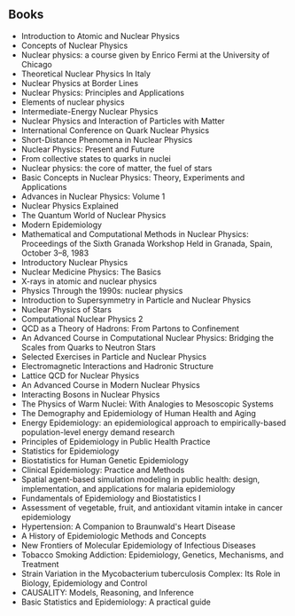<h2> Books </h2>

<ul>

                             

 <li><a target="_blank" href="https://github.com/manjunath5496/Nuclear-Physics-Books/blob/master/nmg(1).pdf" style="text-decoration:none;">Introduction
to Atomic and Nuclear Physics</a></li>

 <li><a target="_blank" href="https://github.com/manjunath5496/Nuclear-Physics-Books/blob/master/nmg(2).pdf" style="text-decoration:none;">Concepts of Nuclear Physics</a></li>

<li><a target="_blank" href="https://github.com/manjunath5496/Nuclear-Physics-Books/blob/master/nmg(3).pdf" style="text-decoration:none;">Nuclear physics: a course given by Enrico Fermi at the University of Chicago</a></li>
 <li><a target="_blank" href="https://github.com/manjunath5496/Nuclear-Physics-Books/blob/master/nmg(4).pdf" style="text-decoration:none;">Theoretical Nuclear Physics In Italy</a></li>                              
<li><a target="_blank" href="https://github.com/manjunath5496/Nuclear-Physics-Books/blob/master/nmg(5).pdf" style="text-decoration:none;"> Nuclear Physics at
Border Lines</a></li>
<li><a target="_blank" href="https://github.com/manjunath5496/Nuclear-Physics-Books/blob/master/nmg(6).pdf" style="text-decoration:none;">Nuclear Physics: Principles and Applications </a></li>
 <li><a target="_blank" href="https://github.com/manjunath5496/Nuclear-Physics-Books/blob/master/nmg(7).pdf" style="text-decoration:none;">Elements of nuclear physics</a></li>

 <li><a target="_blank" href="https://github.com/manjunath5496/Nuclear-Physics-Books/blob/master/nmg(8).pdf" style="text-decoration:none;">Intermediate-Energy
Nuclear Physics</a></li>
   <li><a target="_blank" href="https://github.com/manjunath5496/Nuclear-Physics-Books/blob/master/nmg(9).pdf" style="text-decoration:none;">Nuclear Physics and
Interaction of Particles with Matter</a></li>
  
   
 <li><a target="_blank" href="https://github.com/manjunath5496/Nuclear-Physics-Books/blob/master/nmg(10).pdf" style="text-decoration:none;">International Conference on
Quark Nuclear Physics</a></li>                              
<li><a target="_blank" href="https://github.com/manjunath5496/Nuclear-Physics-Books/blob/master/nmg(11).pdf" style="text-decoration:none;"> Short-Distance Phenomena
in Nuclear Physics</a></li>
<li><a target="_blank" href="https://github.com/manjunath5496/Nuclear-Physics-Books/blob/master/nmg(12).pdf" style="text-decoration:none;">Nuclear Physics:
Present and Future</a></li>
<li><a target="_blank" href="https://github.com/manjunath5496/Nuclear-Physics-Books/blob/master/nmg(13).pdf" style="text-decoration:none;">From collective states to quarks in nuclei</a></li>

<li><a target="_blank" href="https://github.com/manjunath5496/Nuclear-Physics-Books/blob/master/nmg(14).pdf" style="text-decoration:none;">Nuclear physics: the core of matter, the fuel of stars</a></li>
                              
<li><a target="_blank" href="https://github.com/manjunath5496/Nuclear-Physics-Books/blob/master/nmg(15).pdf" style="text-decoration:none;">Basic Concepts in
Nuclear Physics: Theory, Experiments and Applications</a></li>

<li><a target="_blank" href="https://github.com/manjunath5496/Nuclear-Physics-Books/blob/master/nmg(16).pdf" style="text-decoration:none;">Advances in Nuclear Physics: Volume 1</a></li>

  <li><a target="_blank" href="https://github.com/manjunath5496/Nuclear-Physics-Books/blob/master/nmg(17).pdf" style="text-decoration:none;">Nuclear Physics
Explained</a></li>   
  
<li><a target="_blank" href="https://github.com/manjunath5496/Nuclear-Physics-Books/blob/master/nmg(18).pdf" style="text-decoration:none;">The Quantum World of Nuclear Physics</a></li> 

  
<li><a target="_blank" href="https://github.com/manjunath5496/Nuclear-Physics-Books/blob/master/nmg(19).pdf" style="text-decoration:none;">Modern Epidemiology </a></li> 

<li><a target="_blank" href="https://github.com/manjunath5496/Nuclear-Physics-Books/blob/master/nmg(20).pdf" style="text-decoration:none;">Mathematical and Computational Methods in Nuclear Physics: Proceedings of the Sixth Granada Workshop Held in Granada, Spain, October 3–8, 1983</a></li>

<li><a target="_blank" href="https://github.com/manjunath5496/Nuclear-Physics-Books/blob/master/nmg(21).pdf" style="text-decoration:none;">Introductory Nuclear Physics</a></li>
<li><a target="_blank" href="https://github.com/manjunath5496/Nuclear-Physics-Books/blob/master/nmg(22).pdf" style="text-decoration:none;">Nuclear Medicine Physics: The Basics</a></li> 
 <li><a target="_blank" href="https://github.com/manjunath5496/Nuclear-Physics-Books/blob/master/nmg(23).pdf" style="text-decoration:none;">X-rays in atomic and nuclear physics</a></li> 
 

   <li><a target="_blank" href="https://github.com/manjunath5496/Nuclear-Physics-Books/blob/master/nmg(24).pdf" style="text-decoration:none;">Physics Through the 1990s: nuclear physics  </a></li>


<li><a target="_blank" href="https://github.com/manjunath5496/Nuclear-Physics-Books/blob/master/nmg(25).pdf" style="text-decoration:none;">Introduction to
Supersymmetry in Particle and Nuclear Physics</a></li> 

<li><a target="_blank" href="https://github.com/manjunath5496/Nuclear-Physics-Books/blob/master/nmg(26).pdf" style="text-decoration:none;">Nuclear Physics of Stars</a></li>

<li><a target="_blank" href="https://github.com/manjunath5496/Nuclear-Physics-Books/blob/master/nmg(27).pdf" style="text-decoration:none;">Computational Nuclear Physics 2</a></li>
<li><a target="_blank" href="https://github.com/manjunath5496/Nuclear-Physics-Books/blob/master/nmg(28).pdf" style="text-decoration:none;">QCD as a Theory of Hadrons: From Partons to Confinement</a></li> 
 <li><a target="_blank" href="https://github.com/manjunath5496/Nuclear-Physics-Books/blob/master/nmg(29).pdf" style="text-decoration:none;">An Advanced Course in Computational
Nuclear Physics: Bridging the Scales from Quarks to Neutron Stars</a></li> 
 

   <li><a target="_blank" href="https://github.com/manjunath5496/Nuclear-Physics-Books/blob/master/nmg(30).pdf" style="text-decoration:none;">Selected
Exercises in Particle and Nuclear Physics</a></li>



<li><a target="_blank" href="https://github.com/manjunath5496/Nuclear-Physics-Books/blob/master/nmg(31).pdf" style="text-decoration:none;">Electromagnetic Interactions and Hadronic Structure</a></li> 

<li><a target="_blank" href="https://github.com/manjunath5496/Nuclear-Physics-Books/blob/master/nmg(32).pdf" style="text-decoration:none;">Lattice QCD for
Nuclear Physics</a></li>

<li><a target="_blank" href="https://github.com/manjunath5496/Nuclear-Physics-Books/blob/master/nmg(33).pdf" style="text-decoration:none;">An Advanced Course
in Modern Nuclear Physics</a></li>
<li><a target="_blank" href="https://github.com/manjunath5496/Nuclear-Physics-Books/blob/master/nmg(34).pdf" style="text-decoration:none;">Interacting Bosons
in Nuclear Physics</a></li> 
 <li><a target="_blank" href="https://github.com/manjunath5496/Nuclear-Physics-Books/blob/master/nmg(35).pdf" style="text-decoration:none;">The Physics of Warm Nuclei: With Analogies to Mesoscopic Systems</a></li> 
 

   <li><a target="_blank" href="https://github.com/manjunath5496/Nuclear-Physics-Books/blob/master/nmg(36).pdf" style="text-decoration:none;">The Demography and Epidemiology
of Human Health and Aging</a></li>

<li><a target="_blank" href="https://github.com/manjunath5496/Nuclear-Physics-Books/blob/master/nmg(37).pdf" style="text-decoration:none;">Energy Epidemiology: an epidemiological approach to empirically-based population-level energy demand research</a></li>
<li><a target="_blank" href="https://github.com/manjunath5496/Nuclear-Physics-Books/blob/master/nmg(38).pdf" style="text-decoration:none;">Principles of Epidemiology
in Public Health Practice</a></li> 
 <li><a target="_blank" href="https://github.com/manjunath5496/Nuclear-Physics-Books/blob/master/nmg(39).pdf" style="text-decoration:none;">Statistics for Epidemiology</a></li> 
 

   <li><a target="_blank" href="https://github.com/manjunath5496/Nuclear-Physics-Books/blob/master/nmg(40).pdf" style="text-decoration:none;">Biostatistics for Human Genetic
Epidemiology</a></li>

 <li><a target="_blank" href="https://github.com/manjunath5496/Nuclear-Physics-Books/blob/master/nmg(41).pdf" style="text-decoration:none;">Clinical Epidemiology: Practice and Methods</a></li>


   <li><a target="_blank" href="https://github.com/manjunath5496/Nuclear-Physics-Books/blob/master/nmg(42).pdf" style="text-decoration:none;">Spatial agent-based simulation modeling in public health: design, implementation, and applications for malaria epidemiology</a></li>

<li><a target="_blank" href="https://github.com/manjunath5496/Nuclear-Physics-Books/blob/master/nmg(43).pdf" style="text-decoration:none;"> Fundamentals of Epidemiology and Biostatistics I</a></li>
<li><a target="_blank" href="https://github.com/manjunath5496/Nuclear-Physics-Books/blob/master/nmg(44).pdf" style="text-decoration:none;">Assessment of vegetable, fruit, and antioxidant vitamin intake in cancer epidemiology</a></li> 
 <li><a target="_blank" href="https://github.com/manjunath5496/Nuclear-Physics-Books/blob/master/nmg(45).pdf" style="text-decoration:none;">Hypertension: A Companion to Braunwald's Heart Disease</a></li> 
 

   <li><a target="_blank" href="https://github.com/manjunath5496/Nuclear-Physics-Books/blob/master/nmg(46).pdf" style="text-decoration:none;">A History of Epidemiologic Methods and Concepts</a></li>

 <li><a target="_blank" href="https://github.com/manjunath5496/Nuclear-Physics-Books/blob/master/nmg(47).pdf" style="text-decoration:none;">New Frontiers of Molecular Epidemiology
of Infectious Diseases</a></li>



 <li><a target="_blank" href="https://github.com/manjunath5496/Nuclear-Physics-Books/blob/master/nmg(48).pdf" style="text-decoration:none;">Tobacco Smoking Addiction: Epidemiology, Genetics, Mechanisms, and Treatment</a></li>



<li><a target="_blank" href="https://github.com/manjunath5496/Nuclear-Physics-Books/blob/master/nmg(49).pdf" style="text-decoration:none;">Strain Variation in the
Mycobacterium tuberculosis Complex: Its Role in Biology, Epidemiology and Control</a></li> 

<li><a target="_blank" href="https://github.com/manjunath5496/Nuclear-Physics-Books/blob/master/nmg(50).pdf" style="text-decoration:none;">CAUSALITY: Models, Reasoning, and Inference</a></li>

<li><a target="_blank" href="https://github.com/manjunath5496/Nuclear-Physics-Books/blob/master/nmg(51).pdf" style="text-decoration:none;">Basic Statistics and Epidemiology: A practical guide</a></li>

 
 </ul>
